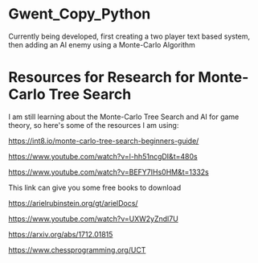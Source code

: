 # Gwent_Copy_Python

Currently being developed, first creating a two player text based system, then adding an AI enemy using a Monte-Carlo Algorithm


# Resources for Research for Monte-Carlo Tree Search
I am still learning about the Monte-Carlo Tree Search and AI for game theory, so here's some of the resources I am using:

https://int8.io/monte-carlo-tree-search-beginners-guide/ 

https://www.youtube.com/watch?v=l-hh51ncgDI&t=480s 

https://www.youtube.com/watch?v=BEFY7IHs0HM&t=1332s 

This link can give you some free books to download

https://arielrubinstein.org/gt/arielDocs/

https://www.youtube.com/watch?v=UXW2yZndl7U 

https://arxiv.org/abs/1712.01815

https://www.chessprogramming.org/UCT